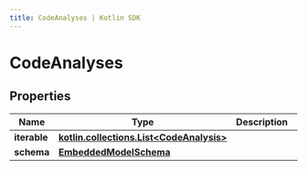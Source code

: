 ```yaml
---
title: CodeAnalyses | Kotlin SDK
---
```




# CodeAnalyses

## Properties
Name | Type | Description | Notes
------------ | ------------- | ------------- | -------------
**iterable** | [**kotlin.collections.List&lt;CodeAnalysis&gt;**](CodeAnalysis) |  | 
**schema** | [**EmbeddedModelSchema**](EmbeddedModelSchema) |  |  [optional]





